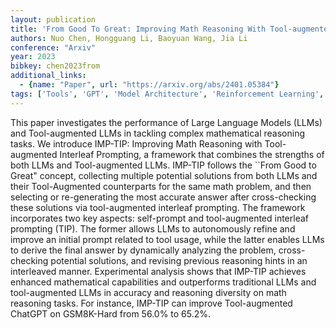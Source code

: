 ```yaml
---
layout: publication
title: 'From Good To Great: Improving Math Reasoning With Tool-augmented Interleaf Prompting'
authors: Nuo Chen, Hongguang Li, Baoyuan Wang, Jia Li
conference: "Arxiv"
year: 2023
bibkey: chen2023from
additional_links:
  - {name: "Paper", url: "https://arxiv.org/abs/2401.05384"}
tags: ['Tools', 'GPT', 'Model Architecture', 'Reinforcement Learning', 'Prompting']
---
```

This paper investigates the performance of Large Language Models (LLMs) and
Tool-augmented LLMs in tackling complex mathematical reasoning tasks. We
introduce IMP-TIP: Improving Math Reasoning with Tool-augmented Interleaf
Prompting, a framework that combines the strengths of both LLMs and
Tool-augmented LLMs. IMP-TIP follows the ``From Good to Great" concept,
collecting multiple potential solutions from both LLMs and their Tool-Augmented
counterparts for the same math problem, and then selecting or re-generating the
most accurate answer after cross-checking these solutions via tool-augmented
interleaf prompting. The framework incorporates two key aspects: self-prompt
and tool-augmented interleaf prompting (TIP). The former allows LLMs to
autonomously refine and improve an initial prompt related to tool usage, while
the latter enables LLMs to derive the final answer by dynamically analyzing the
problem, cross-checking potential solutions, and revising previous reasoning
hints in an interleaved manner. Experimental analysis shows that IMP-TIP
achieves enhanced mathematical capabilities and outperforms traditional LLMs
and tool-augmented LLMs in accuracy and reasoning diversity on math reasoning
tasks. For instance, IMP-TIP can improve Tool-augmented ChatGPT on GSM8K-Hard
from 56.0% to 65.2%.
